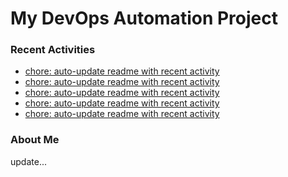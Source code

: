 # My DevOps Automation Project

### Recent Activities
<!-- activity:START -->
- [chore: auto-update readme with recent activity](https://github.com/kaigiii/mybowling-app/commit/8ceeeacabac602031b9024875061205d7f705c18)
- [chore: auto-update readme with recent activity](https://github.com/kaigiii/mybowling-app/commit/9676985e2f8947e49b36286c255be89ab1087bfa)
- [chore: auto-update readme with recent activity](https://github.com/kaigiii/mybowling-app/commit/bdca2e748926400e416946f7b992441cf6f7d99c)
- [chore: auto-update readme with recent activity](https://github.com/kaigiii/mybowling-app/commit/1f18ef9ab8d96c1c75ee550e9a9f8bd5f8fff3f6)
- [chore: auto-update readme with recent activity](https://github.com/kaigiii/mybowling-app/commit/cd218c0d24f0a1263745f669cca8e429be623928)
<!-- activity:END -->

### About Me
<!-- MYLINKS:START -->
<!-- MYLINKS:END -->

update...

